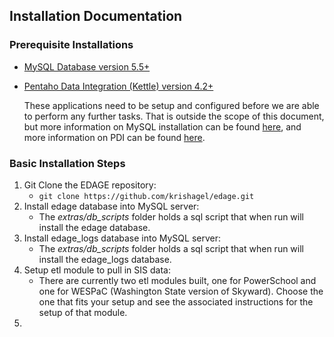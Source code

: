 ## Installation Documentation

### Prerequisite Installations

* [MySQL Database version 5.5+](http://dev.mysql.com/downloads/mysql/)
* [Pentaho Data Integration (Kettle) version 4.2+](http://sourceforge.net/projects/pentaho/files/Data%20Integration/)

	These applications need to be setup and configured before we are able to perform any further tasks.  That is outside the scope of this document, but more information on MySQL installation can be found [here](http://dev.mysql.com/doc/refman/5.1/en/installing.html), and more information on PDI can be found [here](http://wiki.pentaho.com/display/EAI/01.+Installing+Kettle).
	
### Basic Installation Steps

1. Git Clone the EDAGE repository:
	* `git clone https://github.com/krishagel/edage.git`
2. Install edage database into MySQL server:
	* The _extras/db_scripts_ folder holds a sql script that when run will install the edage database.
3. Install edage_logs database into MySQL server:
	* The _extras/db_scripts_ folder holds a sql script that when run will install the edage_logs database.
4. Setup etl module to pull in SIS data:
	* There are currently two etl modules built, one for PowerSchool and one for WESPaC (Washington State version of Skyward).  Choose the one that fits your setup and see the associated instructions for the setup of that module.
5. 